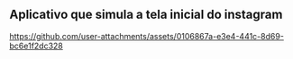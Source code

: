 ## Aplicativo que simula a tela inicial do instagram


https://github.com/user-attachments/assets/0106867a-e3e4-441c-8d69-bc6e1f2dc328

